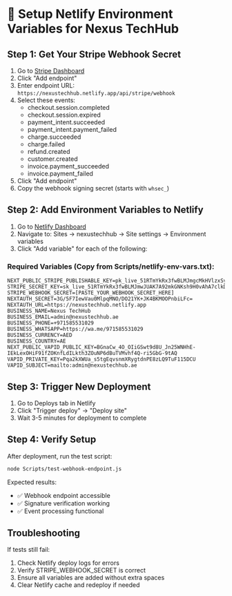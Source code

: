 # 🚀 Setup Netlify Environment Variables for Nexus TechHub

## Step 1: Get Your Stripe Webhook Secret

1. Go to [Stripe Dashboard](https://dashboard.stripe.com/webhooks)
2. Click "Add endpoint"
3. Enter endpoint URL: `https://nexustechhub.netlify.app/api/stripe/webhook`
4. Select these events:
   - checkout.session.completed
   - checkout.session.expired
   - payment_intent.succeeded
   - payment_intent.payment_failed
   - charge.succeeded
   - charge.failed
   - refund.created
   - customer.created
   - invoice.payment_succeeded
   - invoice.payment_failed
5. Click "Add endpoint"
6. Copy the webhook signing secret (starts with `whsec_`)

## Step 2: Add Environment Variables to Netlify

1. Go to [Netlify Dashboard](https://app.netlify.com/)
2. Navigate to: Sites → nexustechhub → Site settings → Environment variables
3. Click "Add variable" for each of the following:

### Required Variables (Copy from Scripts/netlify-env-vars.txt):

```
NEXT_PUBLIC_STRIPE_PUBLISHABLE_KEY=pk_live_51RTmYkRx3fwBLMJmgcMkHVlzxSyJmzpQKC1544i1x5w4PHumNalgnDABvo4vRKvU7dklT1Ad2sHmouUCUl1jTOsQ00XGMsFGtv
STRIPE_SECRET_KEY=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
STRIPE_WEBHOOK_SECRET=[PASTE_YOUR_WEBHOOK_SECRET_HERE]
NEXTAUTH_SECRET=3G/5F7IewVau0MlpqMNO/DO21YK+JK4BKMOOPnbiLFc=
NEXTAUTH_URL=https://nexustechhub.netlify.app
BUSINESS_NAME=Nexus TechHub
BUSINESS_EMAIL=admin@nexustechhub.ae
BUSINESS_PHONE=+971585531029
BUSINESS_WHATSAPP=https://wa.me/971585531029
BUSINESS_CURRENCY=AED
BUSINESS_COUNTRY=AE
NEXT_PUBLIC_VAPID_PUBLIC_KEY=BGnaCw_4O_OIiGSwt9d8U_Jn25WNHhE-IEkLexOHiF91fZOKnfLdILkth3ZOuNP6dBuTVMvhf4Q-ri5GbG-9tAQ
VAPID_PRIVATE_KEY=Pqa2kXWUa_s5tgEqvsnmXRygtdnPE8zLQ9TuF115DCU
VAPID_SUBJECT=mailto:admin@nexustechhub.ae
```

## Step 3: Trigger New Deployment

1. Go to Deploys tab in Netlify
2. Click "Trigger deploy" → "Deploy site"
3. Wait 3-5 minutes for deployment to complete

## Step 4: Verify Setup

After deployment, run the test script:

```bash
node Scripts/test-webhook-endpoint.js
```

Expected results:
- ✅ Webhook endpoint accessible
- ✅ Signature verification working
- ✅ Event processing functional

## Troubleshooting

If tests still fail:
1. Check Netlify deploy logs for errors
2. Verify STRIPE_WEBHOOK_SECRET is correct
3. Ensure all variables are added without extra spaces
4. Clear Netlify cache and redeploy if needed
